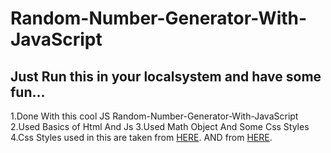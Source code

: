 # Random-Number-Generator-With-JavaScript
## Just Run this in your localsystem and have some fun...
1.Done With this cool JS Random-Number-Generator-With-JavaScript
2.Used Basics of Html And Js 
3.Used Math Object And Some Css Styles 
4.Css Styles used in this are taken from [HERE](https://alvarotrigo.com/blog/css-text-animations/). AND from [HERE](https://freefrontend.com/css-text-animations/).
